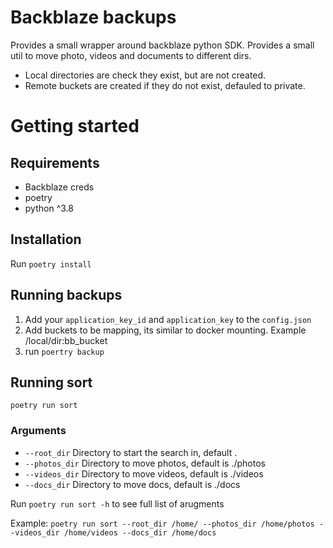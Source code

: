 # Backblaze backups

Provides a small wrapper around backblaze python SDK.
Provides a small util to move photo, videos and documents to different dirs.

- Local directories are check they exist, but are not created.
- Remote buckets are created if they do not exist, defauled to private.

# Getting started

## Requirements

 - Backblaze creds
 - poetry
 - python ^3.8

## Installation

Run `poetry install`


## Running backups

1. Add your `application_key_id` and `application_key` to the `config.json`
2. Add buckets to be mapping, its similar to docker mounting. Example /local/dir:bb_bucket
3. run `poertry backup`

## Running sort

`poetry run sort`

### Arguments
- `--root_dir` Directory to start the search in, default .
- `--photos_dir` Directory to move photos, default is ./photos
- `--videos_dir` Directory to move videos, default is ./videos
- `--docs_dir` Directory to move docs, default is ./docs

Run `poetry run sort -h` to see full list of arugments

Example: `poetry run sort --root_dir /home/ --photos_dir /home/photos --videos_dir /home/videos --docs_dir /home/docs`
